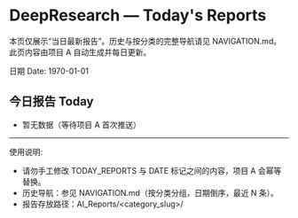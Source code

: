 # DeepResearch — Today's Reports

本页仅展示“当日最新报告”。历史与按分类的完整导航请见 NAVIGATION.md。此页内容由项目 A 自动生成并每日更新。

日期 Date: <!-- DATE -->1970-01-01<!-- /DATE -->

## 今日报告 Today

<!-- TODAY_REPORTS:START max=20 -->
- 暂无数据（等待项目 A 首次推送）
<!-- TODAY_REPORTS:END -->

---

使用说明:
- 请勿手工修改 TODAY_REPORTS 与 DATE 标记之间的内容，项目 A 会幂等替换。
- 历史导航：参见 NAVIGATION.md（按分类分组，日期倒序，最近 N 条）。
- 报告存放路径：AI_Reports/<category_slug>/<title>-<date>--v<edition>.md

相关文档:
- NAVIGATION.md
- PROJECT_OVERVIEW.md